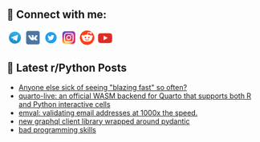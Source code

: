 ## 🔎 Connect with me:
[<img src="https://github.com/bullbesh/bullbesh/blob/main/images/Telegram.png" width="32" height="32" />](https://t.me/bullbesh)
[<img src="https://github.com/bullbesh/bullbesh/blob/main/images/VK.png" width="32" height="32" />](https://vk.com/bullbesh)
[<img src="https://github.com/bullbesh/bullbesh/blob/main/images/Twitter.png" width="32" height="32" />](https://twitter.com/bullbesh1)
[<img src="https://github.com/bullbesh/bullbesh/blob/main/images/Instagram.png" width="32" height="32" />](https://www.instagram.com/bullbesh)
[<img src="https://github.com/bullbesh/bullbesh/blob/main/images/Reddit.png" width="32" height="32" />](https://www.reddit.com/user/bullbesh)
[<img src="https://github.com/bullbesh/bullbesh/blob/main/images/YouTube.png" width="32" height="32" />](https://www.youtube.com/channel/UCtfjRs6uzgq5mfm8S06WTcg)

## 📕 Latest r/Python Posts
<!-- BLOG-POST-LIST:START -->
- [Anyone else sick of seeing &quot;blazing fast&quot; so often?](https://www.reddit.com/r/Python/comments/1enjb9a/anyone_else_sick_of_seeing_blazing_fast_so_often/)
- [quarto-live: an official WASM backend for Quarto that supports both R and Python interactive cells](https://www.reddit.com/r/Python/comments/1end2sx/quartolive_an_official_wasm_backend_for_quarto/)
- [emval: validating email addresses at 1000x the speed.](https://www.reddit.com/r/Python/comments/1enbm7r/emval_validating_email_addresses_at_1000x_the/)
- [new graphql client library wrapped around pydantic](https://www.reddit.com/r/Python/comments/1en9er8/new_graphql_client_library_wrapped_around_pydantic/)
- [bad programming skills](https://www.reddit.com/r/Python/comments/1en9d0y/bad_programming_skills/)
<!-- BLOG-POST-LIST:END -->
